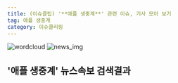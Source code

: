 ```yaml
---
title: (이슈클립) '**애플 생중계**' 관련 이슈, 기사 모아 보기
tag: 애플 생중계
category: 이슈클리핑
---
```

![wordcloud](https://s3.ap-northeast-2.amazonaws.com/lyrics101-wordcloud/2018-09-13-1536773756.png)
![news_img](https://user-images.githubusercontent.com/42597476/44507050-1206f400-a6e4-11e8-8d98-7ffbfebb353f.png)
## **'**애플 생중계**'** 뉴스속보 검색결과

